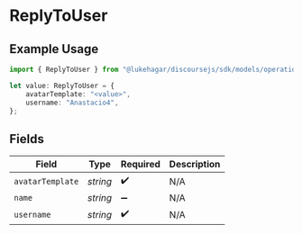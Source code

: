 # ReplyToUser

## Example Usage

```typescript
import { ReplyToUser } from "@lukehagar/discoursejs/sdk/models/operations";

let value: ReplyToUser = {
    avatarTemplate: "<value>",
    username: "Anastacio4",
};
```

## Fields

| Field              | Type               | Required           | Description        |
| ------------------ | ------------------ | ------------------ | ------------------ |
| `avatarTemplate`   | *string*           | :heavy_check_mark: | N/A                |
| `name`             | *string*           | :heavy_minus_sign: | N/A                |
| `username`         | *string*           | :heavy_check_mark: | N/A                |